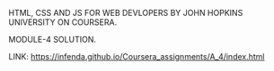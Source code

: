 

HTML, CSS AND JS FOR WEB DEVLOPERS BY JOHN HOPKINS UNIVERSITY ON COURSERA.

MODULE-4 SOLUTION.

LINK: https://infenda.github.io/Coursera_assignments/A_4/index.html
